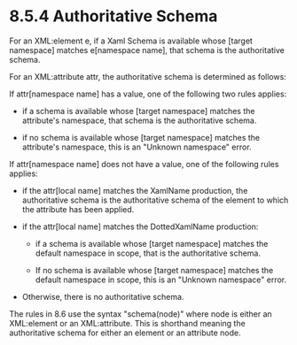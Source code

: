 <html dir="LTR" xmlns:mshelp="http://msdn.microsoft.com/mshelp" xmlns:ddue="http://ddue.schemas.microsoft.com/authoring/2003/5" xmlns:xlink="http://www.w3.org/1999/xlink" xmlns:tool="http://www.microsoft.com/tooltip"><body><input type="hidden" id="userDataCache" class="userDataStyle"><input type="hidden" id="hiddenScrollOffset"><img id="dropDownImage" style="display:none; height:0; width:0;" src="../local/drpdown.gif"><img id="dropDownHoverImage" style="display:none; height:0; width:0;" src="../local/drpdown_orange.gif"><img id="collapseImage" style="display:none; height:0; width:0;" src="../local/collapse.gif"><img id="expandImage" style="display:none; height:0; width:0;" src="../local/exp.gif"><img id="collapseAllImage" style="display:none; height:0; width:0;" src="../local/collall.gif"><img id="expandAllImage" style="display:none; height:0; width:0;" src="../local/expall.gif"><img id="copyImage" style="display:none; height:0; width:0;" src="../local/copycode.gif"><img id="copyHoverImage" style="display:none; height:0; width:0;" src="../local/copycodeHighlight.gif"><div id="header"><h1 class="heading">8.5.4 Authoritative Schema</h1></div><div id="mainSection"><div id="mainBody"><div id="allHistory" class="saveHistory" onsave="saveAll()" onload="loadAll()"></div>




<p xmlns:wsd="http://wsdev.schemas.microsoft.com/authoring/2008/2" xmlns:msxsl="urn:schemas-microsoft-com:xslt" xmlns:script="urn:script" xmlns:build="urn:build">
<div id="sectionSection0" class="section" name="collapseableSection"><content xmlns="http://ddue.schemas.microsoft.com/authoring/2003/5" xmlns:wsd="http://wsdev.schemas.microsoft.com/authoring/2008/2" xmlns:msxsl="urn:schemas-microsoft-com:xslt" xmlns:script="urn:script" xmlns:build="urn:build">
				</content></div><div id="sectionSection1" class="section" name="collapseableSection"><content xmlns="http://ddue.schemas.microsoft.com/authoring/2003/5" xmlns:wsd="http://wsdev.schemas.microsoft.com/authoring/2008/2" xmlns:msxsl="urn:schemas-microsoft-com:xslt" xmlns:script="urn:script" xmlns:build="urn:build">
					<p xmlns="">For an XML:element e, if a Xaml Schema is available whose [target namespace] matches e[namespace name], that schema is the authoritative schema.</p>
					<p xmlns="">For an XML:attribute attr, the authoritative schema is determined as follows:</p>
					<p xmlns="">If attr[namespace name] has a value, one of the following two rules applies:</p>
					<ul xmlns=""><li class="unordered">
							<p class="BulletedList">if a schema is available whose [target namespace] matches the attribute's namespace, that schema is the authoritative schema.</p>
						</li><li class="unordered">
							<p class="BulletedList">if no schema is available whose [target namespace] matches the attribute's namespace, this is an "Unknown namespace" error.</p>
						</li></ul>
					<p xmlns="">If attr[namespace name] does not have a value, one of the following rules applies:</p>
					<ul xmlns=""><li class="unordered">
							<p class="BulletedList">if the attr[local name] matches the <mshelp:link keywords="7c6f2125-eeaf-40f3-a7ab-adb3a43278a5" tabindex="0">XamlName</mshelp:link> production, the authoritative schema is the authoritative schema of the element to which the attribute has been applied.</p>
						</li><li class="unordered">
							<p class="BulletedList">if the attr[local name] matches the <mshelp:link keywords="d620005d-da18-49af-af5c-dda7d4ac3669" tabindex="0">DottedXamlName</mshelp:link> production:</p>
							<ul><li class="unordered">
									<p class="BulletedList2">if a schema is available whose [target namespace] matches the default namespace in scope, that is the authoritative schema.</p>
								</li><li class="unordered">
									<p class="BulletedList2">If no schema is available whose [target namespace] matches the default namespace in scope, this is an "Unknown namespace" error.</p>
								</li></ul>
						</li><li class="unordered">
							<p class="BulletedList">Otherwise, there is no authoritative schema.</p>
						</li></ul>
					<p xmlns="">The rules in <mshelp:link keywords="4a9c132a-23cc-4f59-b5be-48e166525355" tabindex="0">8.6</mshelp:link> use the syntax "schema(node)" where node is either an XML:element or an XML:attribute. This is shorthand meaning the authoritative schema for either an element or an attribute node.</p>
				</content></div><!--[if gte IE 5]>
			<tool:tip element="languageFilterToolTip" avoidmouse="false"/>
		<![endif]--></div><a name="feedback"></a><span></span></div></body></html>